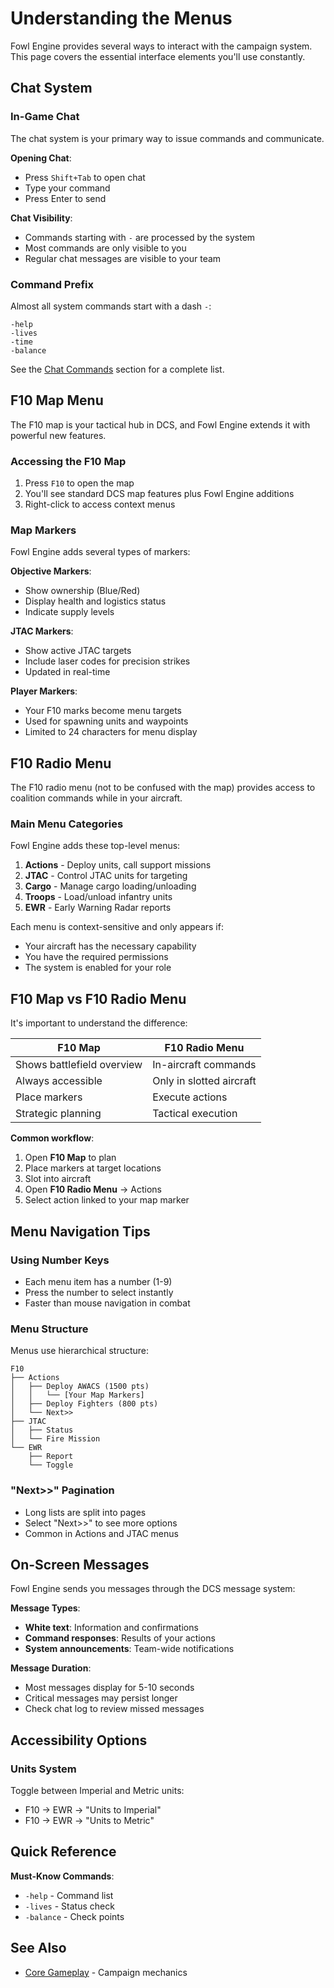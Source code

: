 # Understanding the Menus

Fowl Engine provides several ways to interact with the campaign system. This page covers the essential interface elements you'll use constantly.

## Chat System

### In-Game Chat
The chat system is your primary way to issue commands and communicate.

**Opening Chat**:
- Press `Shift+Tab` to open chat
- Type your command
- Press Enter to send

**Chat Visibility**:
- Commands starting with `-` are processed by the system
- Most commands are only visible to you
- Regular chat messages are visible to your team

### Command Prefix
Almost all system commands start with a dash `-`:
```
-help
-lives
-time
-balance
```

See the [Chat Commands](../gameplay/chat-commands.md) section for a complete list.

## F10 Map Menu

The F10 map is your tactical hub in DCS, and Fowl Engine extends it with powerful new features.

### Accessing the F10 Map
1. Press `F10` to open the map
2. You'll see standard DCS map features plus Fowl Engine additions
3. Right-click to access context menus

### Map Markers
Fowl Engine adds several types of markers:

**Objective Markers**:
- Show ownership (Blue/Red)
- Display health and logistics status
- Indicate supply levels

**JTAC Markers**:
- Show active JTAC targets
- Include laser codes for precision strikes
- Updated in real-time

**Player Markers**:
- Your F10 marks become menu targets
- Used for spawning units and waypoints
- Limited to 24 characters for menu display

## F10 Radio Menu

The F10 radio menu (not to be confused with the map) provides access to coalition commands while in your aircraft.

### Main Menu Categories

Fowl Engine adds these top-level menus:

1. **Actions** - Deploy units, call support missions
2. **JTAC** - Control JTAC units for targeting
3. **Cargo** - Manage cargo loading/unloading
4. **Troops** - Load/unload infantry units
5. **EWR** - Early Warning Radar reports

Each menu is context-sensitive and only appears if:
- Your aircraft has the necessary capability
- You have the required permissions
- The system is enabled for your role

## F10 Map vs F10 Radio Menu

It's important to understand the difference:

| F10 Map | F10 Radio Menu |
|---------|----------------|
| Shows battlefield overview | In-aircraft commands |
| Always accessible | Only in slotted aircraft |
| Place markers | Execute actions |
| Strategic planning | Tactical execution |

**Common workflow**:
1. Open **F10 Map** to plan
2. Place markers at target locations
3. Slot into aircraft
4. Open **F10 Radio Menu** → Actions
5. Select action linked to your map marker

## Menu Navigation Tips

### Using Number Keys
- Each menu item has a number (1-9)
- Press the number to select instantly
- Faster than mouse navigation in combat

### Menu Structure
Menus use hierarchical structure:
```
F10
├── Actions
│   ├── Deploy AWACS (1500 pts)
│   │   └── [Your Map Markers]
│   ├── Deploy Fighters (800 pts)
│   └── Next>>
├── JTAC
│   ├── Status
│   └── Fire Mission
└── EWR
    ├── Report
    └── Toggle
```

### "Next>>" Pagination
- Long lists are split into pages
- Select "Next>>" to see more options
- Common in Actions and JTAC menus

## On-Screen Messages

Fowl Engine sends you messages through the DCS message system:

**Message Types**:
- **White text**: Information and confirmations
- **Command responses**: Results of your actions
- **System announcements**: Team-wide notifications

**Message Duration**:
- Most messages display for 5-10 seconds
- Critical messages may persist longer
- Check chat log to review missed messages

## Accessibility Options

### Units System
Toggle between Imperial and Metric units:
- F10 → EWR → "Units to Imperial"
- F10 → EWR → "Units to Metric"

## Quick Reference

**Must-Know Commands**:
- `-help` - Command list
- `-lives` - Status check
- `-balance` - Check points

## See Also

- [Core Gameplay](../gameplay/objectives.md) - Campaign mechanics

